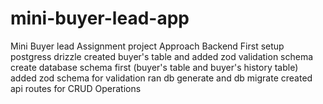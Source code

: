 # mini-buyer-lead-app
Mini Buyer lead Assignment project
Approach Backend First
setup postgress drizzle created buyer's table and added zod validation schema 
create database schema first (buyer's table and buyer's history table)
added zod schema for validation
ran db generate and db migrate
created api routes for CRUD Operations